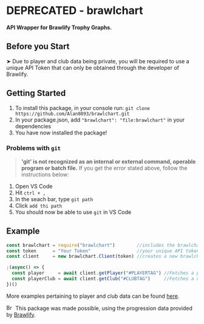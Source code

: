 # DEPRECATED - brawlchart
**API Wrapper for Brawlify Trophy Graphs.**

## Before you Start
➤ Due to player and club data being private, you will be required to use a unique API Token that can only be obtained through the developer of Brawlify.

## Getting Started
1. To install this package, in your console run: `git clone https://github.com/Alan0893/brawlchart.git` 
2. In your package.json, add `"brawlchart": "file:brawlchart"` in your dependencies
3. You have now installed the package!

### Problems with `git`
> **'git' is not recognized as an internal or external command, operable program or batch file.**
If you get the error stated above, follow the instructions below:
1. Open VS Code
2. Hit `ctrl + ,`
3. In the seach bar, type `git path`
4. Click `add thi path`
5. You should now be able to use `git` in VS Code

## Example
```javascript
const brawlchart = require("brawlchart")        //includes the brawlchart module
const token      = "Your Token"                 //your unique API token
const client     = new brawlchart.Client(token) //creates a new brawlchart Client

;(async() => {
  const player     = await client.getPlayer("#PLAYERTAG") //Fetches a player stats as given in the parameter  
  const playerClub = await client.getClub("#CLUBTAG")     //Fetches a club stats as given in the parameter
})()
```
More examples pertaining to player and club data can be found [here](https://github.com/Alan0893/brawlchart/blob/main/examples/test.js).

<img src="https://cdn.brawlify.com/front/Star.svg" height="15" width="20" alt="Brawlify"> This package was made possible, using the progression data provided by [Brawlify](https://brawlify.com/).
